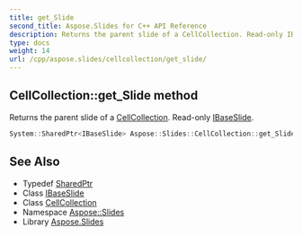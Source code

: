 ```yaml
---
title: get_Slide
second_title: Aspose.Slides for C++ API Reference
description: Returns the parent slide of a CellCollection. Read-only IBaseSlide.
type: docs
weight: 14
url: /cpp/aspose.slides/cellcollection/get_slide/
---
```

## CellCollection::get_Slide method


Returns the parent slide of a [CellCollection](../). Read-only [IBaseSlide](../../ibaseslide/).

```cpp
System::SharedPtr<IBaseSlide> Aspose::Slides::CellCollection::get_Slide() override
```

## See Also

* Typedef [SharedPtr](../../../system/sharedptr/)
* Class [IBaseSlide](../../ibaseslide/)
* Class [CellCollection](../)
* Namespace [Aspose::Slides](../../)
* Library [Aspose.Slides](../../../)
